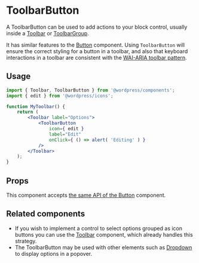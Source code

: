 # ToolbarButton

A ToolbarButton can be used to add actions to your block control, usually inside a [Toolbar](/packages/components/src/toolbar/README.md) or [ToolbarGroup](/packages/components/src/toolbar-group/README.md).

It has similar features to the [Button](/packages/components/src/button/README.md) component. Using `ToolbarButton` will ensure the correct styling for a button in a toolbar, and also that keyboard interactions in a toolbar are consistent with the [WAI-ARIA toolbar pattern](https://www.w3.org/TR/wai-aria-practices/#toolbar).

## Usage

```jsx
import { Toolbar, ToolbarButton } from '@wordpress/components';
import { edit } from '@wordpress/icons';

function MyToolbar() {
	return (
		<Toolbar label="Options">
			<ToolbarButton
				icon={ edit }
				label="Edit"
				onClick={ () => alert( 'Editing' ) }
			/>
		</Toolbar>
	);
}
```

## Props

This component accepts [the same API of the Button](/packages/components/src/button/README.md#props) component.

## Related components

* If you wish to implement a control to select options grouped as icon buttons you can use the [Toolbar](/packages/components/src/toolbar/README.md) component, which already handles this strategy.
* The ToolbarButton may be used with other elements such as [Dropdown](/packages/components/src/dropdown/README.md) to display options in a popover.
